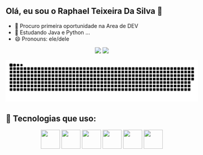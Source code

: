 ## Olá, eu sou o Raphael Teixeira Da Silva 👋

- 🔭 Procuro primeira oportunidade na Area de DEV 
- 🌱 Estudando Java e Python ...
- 😄 Pronouns: ele/dele

<div align="center">
  <img height="180em" src="https://github-readme-stats.vercel.app/api?username=Raphagamer03&show_icons=true&theme=radical"/>
  <img height="180em" src="https://github-readme-stats.vercel.app/api/top-langs/?username=Raphagamer03&layout=compact&langs_count=6&theme=radical"/>
</div>

![Snake animation](https://github.com/Raphagamer03/Raphagamer03/blob/main/github-contribution-grid-snake.svg)



## 🚀 Tecnologias que uso:

<p align="center">
  <img src="https://cdn.jsdelivr.net/gh/devicons/devicon/icons/java/java-original.svg" width="50" height="50"/>
  <img src="https://cdn.jsdelivr.net/gh/devicons/devicon/icons/python/python-original.svg" width="50" height="50"/>
  <img src="https://cdn.jsdelivr.net/gh/devicons/devicon/icons/html5/html5-original.svg" width="50" height="50"/>
  <img src="https://cdn.jsdelivr.net/gh/devicons/devicon/icons/css3/css3-original.svg" width="50" height="50"/>
  <img src="https://cdn.jsdelivr.net/gh/devicons/devicon/icons/javascript/javascript-original.svg" width="50" height="50"/>
  <img src="https://cdn.jsdelivr.net/gh/devicons/devicon/icons/git/git-original.svg" width="50" height="50"/>
</p>






